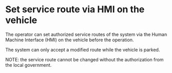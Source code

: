 # Set service route via HMI on the vehicle

The operator can set authorized service routes of the system via the Human Machine Interface (HMI) on the vehicle before the operation.

The system can only accept a modified route while the vehicle is parked.

NOTE: the service route cannot be changed without the authorization from the local government.
